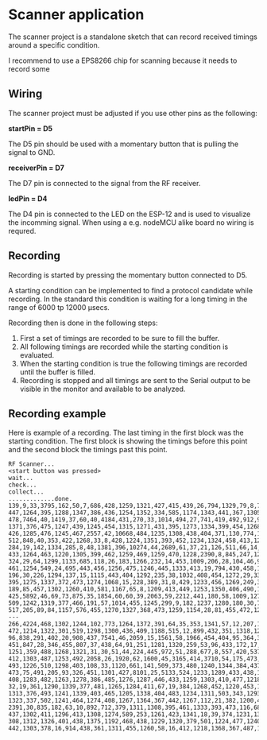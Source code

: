 # Scanner application

The scanner project is a standalone sketch that can record received timings around a specific condition.

I recommend to use a EPS8266 chip for scanning because it needs to record some 


## Wiring

The scanner project must be adjusted if you use other pins as the following:

**startPin = D5**

The D5 pin should be used with a momentary button that is pulling the signal to GND.


**receiverPin = D7**

The D7 pin is connected to the signal from the RF receiver.


**ledPin = D4**

The D4 pin is connected to the LED on the ESP-12 and is used to visualize the incomming signal. 
When using a e.g. nodeMCU alike board no wiring is requred.


## Recording

Recording is started by pressing the momentary button connected to  D5. 

A starting condition can be implemented to find a protocol candidate while recording. In the standard this condition is waiting for a long timing in the range of 6000 tp 12000 µsecs.

Recording then is done in the following steps:

1. First a set of timings are recorded to be sure to fill the buffer.
2. All following timings are recorded while the starting condition is evaluated.
3. When the starting condition is true the following timings are recorded until the buffer is filled.
4. Recording is stopped and all timings are sent to the Serial output to be visible in the monitor and available to be analyzed. 

## Recording example

Here is example of a recording. The last timing in the first block was the starting condition.
The first block is showing the timings before this point and the second block the timings past this point.

    RF Scanner...
    <start button was pressed>
    wait...
    check...
    collect...
    .............done.
    139,9,33,3795,162,50,7,686,428,1259,1321,427,415,439,26,794,1329,79,8,73,35,178,482,1263,494,1262,432,1252,1343,359,454,1312,
    447,1264,395,1288,1347,386,436,1254,1352,334,585,1174,1343,441,367,1305,1263,423,465,1250,1323,446,408,1272,19,27,1257,425,409,1297,450,1264,
    478,7464,40,1419,37,60,40,4184,431,270,33,1014,494,27,741,419,492,912,93,35,59,153,1327,382,431,460,30,787,445,1253,484,1228,
    1371,376,475,1247,439,1245,454,1315,1271,431,395,1273,1334,399,454,1268,594,24,700,407,482,1215,1328,423,451,1274,1288,386,472,1300,1255,415,
    426,1285,476,1245,467,2557,42,10668,484,1235,1308,438,404,371,130,774,1340,380,427,971,10,326,415,1266,465,1248,378,24,40,16,918,361,
    512,848,40,353,422,1268,33,8,428,1224,1351,393,452,1234,1324,458,413,1249,1296,437,418,1294,1289,497,387,1266,1143,551,441,1326,1272,393,
    284,19,142,1334,285,8,48,1381,396,10274,44,2689,61,37,21,126,511,66,14,1142,1299,410,452,21,66,370,18,843,1247,412,481,1296,
    433,1264,463,1220,1305,399,462,1259,469,1259,470,1228,2390,8,845,247,1284,513,22,32,300,1301,2104,658,1888,504,381,1275,205,8,1057,477,
    324,29,64,1299,1133,685,118,26,183,1266,232,14,453,1009,206,28,104,46,95,13243,484,1239,1315,401,446,1327,1275,389,426,1276,462,1267,
    461,1254,549,24,695,443,456,1256,475,1246,445,1333,413,19,794,430,458,1271,1302,393,359,23,88,1253,291,84,50,33,29,31,848,352,
    196,30,226,1294,137,15,1115,443,404,1292,235,38,1032,408,454,1272,29,33,1273,447,134,8,204,1414,374,150,194,1032,340,9552,41,3698,
    395,1275,1337,372,473,1274,1068,15,228,389,31,8,429,1233,456,1269,249,30,199,1284,1250,409,449,1273,485,1267,418,1114,1463,8,29,99,
    189,85,457,1302,1260,410,581,1167,65,8,1209,413,449,1253,1350,406,490,1234,1298,381,134,132,141,1311,1338,377,430,1125,12,141,458,1279,
    425,5892,46,69,73,875,35,1854,60,60,39,2063,59,2212,441,180,58,1009,1276,408,480,735,41,459,1355,416,483,829,64,281,482,1235,
    509,1242,1319,377,466,191,57,1014,455,1245,299,9,182,1237,1280,180,30,75,37,64,507,1294,56,8,246,11,1020,354,418,64,292,27,
    517,205,89,84,1157,576,455,1270,1327,368,473,1259,1154,28,81,455,472,1230,1323,422,438,1248,427,15,175,245,167,990,288,1231,130,7424,
    ---
    266,4224,468,1302,1244,102,773,1264,1372,391,64,35,353,1341,57,12,207,1396,390,1303,70,18,1075,14,107,394,471,1424,28,9,235,1278,
    472,1214,1322,301,519,1298,1300,436,409,1188,515,12,899,432,351,1318,1291,476,430,1286,1306,372,422,874,206,235,753,19,532,456,381,463,
    96,838,291,402,20,908,437,7541,46,2059,15,1561,58,1966,454,404,95,364,37,46,72,250,1306,463,436,1046,50,18,58,84,1322,415,
    451,847,28,346,455,807,37,438,64,91,251,1281,1320,259,53,96,433,172,17,985,25,179,425,24,38,1140,501,200,47,1005,35,18,
    1251,359,488,1268,1321,31,30,51,44,224,445,972,51,288,677,8,557,420,537,1227,1286,383,468,1267,1355,387,35,27,404,1265,1283,376,
    412,1303,487,1253,492,2058,26,1920,62,1600,45,3165,414,3710,54,175,473,1267,1325,399,448,1212,1371,385,472,1220,473,1239,489,1235,1344,370,
    493,1226,510,1298,403,108,33,1120,661,141,509,373,480,1240,1344,384,437,1290,1304,403,455,1238,1308,414,470,1288,1280,443,433,1228,1320,461,
    473,75,491,205,93,326,451,1301,427,8101,25,5133,524,1233,1289,433,438,1234,1296,414,484,1273,470,1221,468,436,90,724,1334,366,450,1317,
    408,1283,482,1263,1278,386,485,1276,1287,446,433,1259,1303,410,477,1218,1270,551,356,1362,1248,422,417,1234,1346,383,466,1262,445,1254,452,13296,
    32,19,361,1290,1339,377,481,1265,1284,411,67,19,384,1268,452,1220,453,1266,1364,394,48,16,118,1500,452,1317,475,1362,1179,368,486,1248,
    1313,376,493,1241,1339,403,465,1205,1338,404,483,1234,1311,503,343,1293,124,11,1137,409,503,1300,359,1301,447,13277,476,1241,1313,406,482,1259,
    1323,337,502,1241,464,1274,408,1267,1364,367,442,1267,112,21,382,1200,486,1270,1341,332,485,1272,1306,414,444,1229,1304,461,433,1252,65,13,
    2391,30,835,182,63,10,892,712,379,1311,1308,395,461,1333,393,473,116,683,424,4189,203,5493,291,3150,365,1328,1309,395,452,1301,1271,433,
    437,1302,411,1296,413,1308,1274,589,253,1261,423,1341,18,39,374,1231,1304,481,406,1286,22,29,1233,431,45,15,385,1268,1072,27,205,480,
    308,1312,1326,401,438,1375,1192,468,438,1229,1320,379,501,1224,477,1240,475,13259,454,1286,1298,429,434,1245,29,11,1337,457,381,1215,477,1237,
    442,1303,378,16,914,438,361,1311,455,1260,58,16,412,1218,1368,367,487,1252,1302,409,423,1261,1343,413,35,27,389,267,2309,379,501,610,



